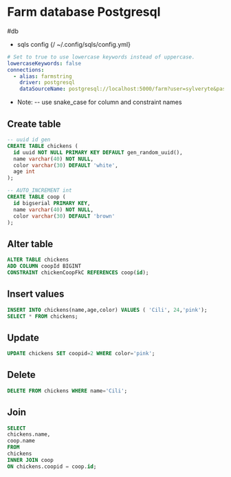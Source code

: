 # Farm database Postgresql

#db

- sqls config {/ ~/.config/sqls/config.yml}

```yaml
# Set to true to use lowercase keywords instead of uppercase.
lowercaseKeywords: false
connections:
  - alias: farmstring
    driver: postgresql
    dataSourceName: postgresql://localhost:5000/farm?user=sylveryte&password=study
```

- Note:
  -- use snake_case for column and constraint names

## Create table

```sql
-- uuid id gen
CREATE TABLE chickens (
  id uuid NOT NULL PRIMARY KEY DEFAULT gen_random_uuid(),
  name varchar(40) NOT NULL,
  color varchar(30) DEFAULT 'white',
  age int
);

-- AUTO_INCREMENT int
CREATE TABLE coop (
  id bigserial PRIMARY KEY,
  name varchar(40) NOT NULL,
  color varchar(30) DEFAULT 'brown'
);
```

## Alter table

```sql
ALTER TABLE chickens
ADD COLUMN coopId BIGINT
CONSTRAINT chickenCoopFkC REFERENCES coop(id);
```

## Insert values

```sql
INSERT INTO chickens(name,age,color) VALUES ( 'Cili', 24,'pink');
SELECT * FROM chickens;
```

## Update

```sql
UPDATE chickens SET coopid=2 WHERE color='pink';
```

## Delete

```sql
DELETE FROM chickens WHERE name='Cili';
```

## Join

```sql
SELECT
chickens.name,
coop.name
FROM
chickens
INNER JOIN coop
ON chickens.coopid = coop.id;
```
